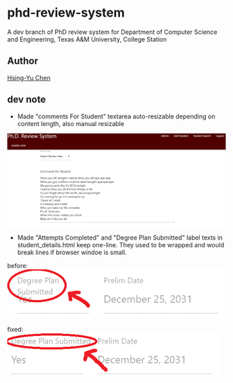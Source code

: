 # phd-review-system

A dev branch of PhD review system for Department of Computer Science and Engineering, Texas A&amp;M University, College Station

## Author

[Hsing-Yu Chen](mailto:peterchen33011@tamu.edu?subject=[GitHub]%20Source%20Han%20Sans)

## dev note

* Made "comments For Student" textarea auto-resizable depending on content length, also manual resizable

![demo1](https://github.com/peterchen3301/phd-review-system/blob/hychen/demo_images/demo1.png?raw=true)

* Made "Attempts Completed" and "Degree Plan Submitted" label texts in student_details.html keep one-line. They used to be wrapped and would break lines if browser windoe is small.

before:
![demo2_1](https://github.com/peterchen3301/phd-review-system/blob/hychen/demo_images/demo_2_1.png?raw=true)

fixed:
![demo2_2](https://github.com/peterchen3301/phd-review-system/blob/hychen/demo_images/demo_2_2.png?raw=true)
